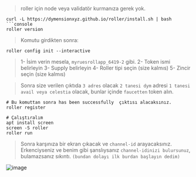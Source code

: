 
> roller için node veya validatör kurmanıza gerek yok.

```console
curl -L https://dymensionxyz.github.io/roller/install.sh | bash
```console
roller version
```

> Komutu girdikten sonra:

```console
roller config init --interactive
```

> 1- İsim verin mesela, `myruesrollapp_6419-2` gibi.
> 2- Token ismi belirleyin
> 3- Supply belirleyin
> 4- Roller tipi seçin (size kalmıs)
> 5- Zincir seçin (size kalmıs)

> Sonra size verilen çıktıda `3 adres` olacak `2 tanesi dym` adresi `1 tanesi avail veya celestia` olacak, bunlar içinde `faucetten` token alın.
```console
# Bu komuttan sonra has been successfully  çıktısı alacaksınız.
roller register
```
```console
# Çalıştıralım
apt install screen
screen -S roller
roller run
```

> Sonra karşınıza bir ekran çıkacak ve `channel-id` arayacaksınız.
> Erkenciyseniz ve benim gibi şanslıysanız `channel-idinizi bulursunuz`, bulamazsanız sıkıntı. `(bundan dolayı ilk burdan başlayın dedim)`

![image](https://github.com/ruesandora/dYmension-rollApp/assets/101149671/d04bd72a-f73f-40f8-bb6b-0ac834b90610)

